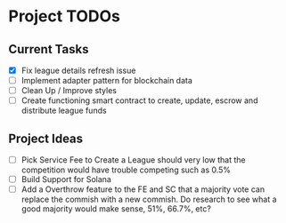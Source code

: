 # Project TODOs

## Current Tasks
- [x] Fix league details refresh issue
- [ ] Implement adapter pattern for blockchain data
- [ ] Clean Up / Improve styles
- [ ] Create functioning smart contract to create, update, escrow and distribute league funds

## Project Ideas
- [ ] Pick Service Fee to Create a League should very low that the competition would have trouble competing such as 0.5%
- [ ] Build Support for Solana
- [ ] Add a Overthrow feature to the FE and SC that a majority vote can replace the commish with a new commish. Do research to see what a good majority would make sense, 51%, 66.7%, etc?